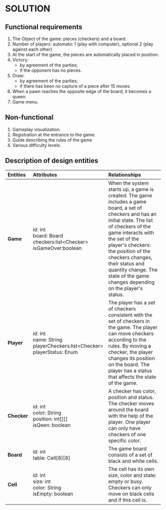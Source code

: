 # SOLUTION
## Functional requirements
1. The Object of the game: pieces (checkers) and a board.
2. Number of players: automatic 1 (play with computer), optional 2 (play against each other)
3. At the start of the game, the pieces are automatically placed in position.
4. Victory: 
    * by agreement of the parties; 
    * if the opponent has no pieces.
5. Draw:
    * by agreement of the parties;
    * if there has been no capture of a piece after 15 moves
6. When a pawn reaches the opposite edge of the board, it becomes a queen.
7. Game menu.
## Non-functional
1. Gameplay visualization. 
2. Registration at the entrance to the game.
3. Guide describing the rules of the game
4. Various difficulty levels.
## Description of design entities
| Entities | Attributes | Relationships |
|:----------------|:---------------|:--------------------|
| __Game__ | id: int <br> board: Board <br> checkers:list\<Checker\> <br> isGameOver:boolean | When the system starts up, a game is created. The game includes a game board, a set of checkers and has an initial state. The list of checkers of the game interacts with the set of the player's checkers: the position of the checkers changes, their status and quantity change. The state of the game changes depending on the player's status. |
| __Player__ | id: int <br> name: String <br> playerCheckers:list\<Checker\> <br> playerStatus: Enum | The player has a set of checkers consistent with the set of checkers in the game. The player can move checkers according to the rules. By moving a checker, the player changes its position on the board. The player has a status that affects the state of the game.|
|__Checker__|id: int <br> color: String <br> position: int[][] <br> isQeen: boolean|A checker has color, position and status. The checker moves around the board with the help of the player. One player can only have checkers of one specific color.|
|__Board__|id: int <br> table: Cell[8][8]|The game board consists of a set of black and white cells.|
|__Cell__|id: int <br> size: int <br> color: String <br> isEmpty: boolean|The cell has its own size, color and state: empty or busy. Checkers can only move on black cells and if this cell is.|
